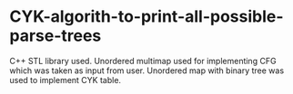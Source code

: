 # CYK-algorith-to-print-all-possible-parse-trees
C++ STL library used.
Unordered multimap used for implementing CFG which was taken as input from user. 
Unordered map with binary tree was used to implement CYK table.
